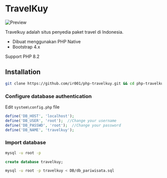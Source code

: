 # TravelKuy
![Preview](images/preview.png)


Travelkuy adalah situs penyedia paket travel di Indonesia.

  - Dibuat menggunakan PHP Native
  - Bootstrap 4.x
 
Support PHP 8.2
## Installation
```bash
git clone https://github.com/ir001/php-travelkuy.git && cd php-travelkuy.git
```
### Configure database authentication
Edit `system\config.php` file
```php
define('DB_HOST', 'localhost'); 
define('DB_USER', 'root');  //Change your username
define('DB_PASSWD', 'root');  //Change your password
define('DB_NAME', 'travelkuy'); 
```
### Import database
```bash
mysql -u root -p
```
```sql
create database travelkuy;
```
```bash
mysql -u root -p travelkuy < DB/db_pariwisata.sql
```